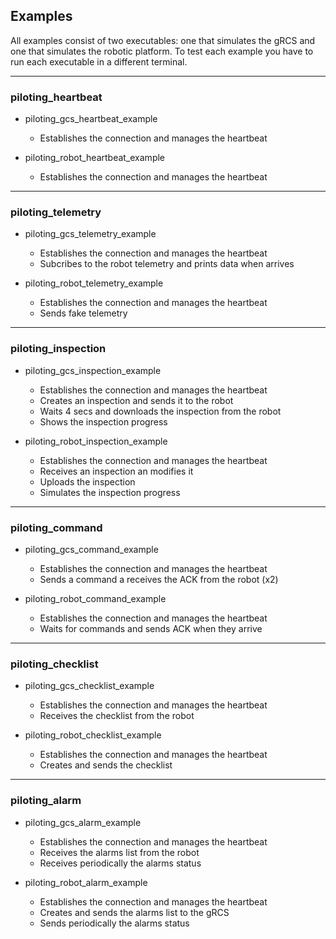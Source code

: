## **Examples**

All examples consist of two executables: one that simulates the gRCS and one that simulates the robotic platform. To test each example you have to run each executable in a different terminal.

---

### **piloting_heartbeat**

- piloting_gcs_heartbeat_example
   - Establishes the connection and manages the heartbeat

- piloting_robot_heartbeat_example
   - Establishes the connection and manages the heartbeat

---

### **piloting_telemetry**

- piloting_gcs_telemetry_example
   - Establishes the connection and manages the heartbeat
   - Subcribes to the robot telemetry and prints data when arrives

- piloting_robot_telemetry_example
   - Establishes the connection and manages the heartbeat
   - Sends fake telemetry

---

### **piloting_inspection**

- piloting_gcs_inspection_example
   - Establishes the connection and manages the heartbeat
   - Creates an inspection and sends it to the robot
   - Waits 4 secs and downloads the inspection from the robot
   - Shows the inspection progress

- piloting_robot_inspection_example
   - Establishes the connection and manages the heartbeat
   - Receives an inspection an modifies it
   - Uploads the inspection
   - Simulates the inspection progress

---

### **piloting_command**

- piloting_gcs_command_example
   - Establishes the connection and manages the heartbeat
   - Sends a command a receives the ACK from the robot (x2)

- piloting_robot_command_example
   - Establishes the connection and manages the heartbeat
   - Waits for commands and sends ACK when they arrive

---

### **piloting_checklist**

- piloting_gcs_checklist_example
   - Establishes the connection and manages the heartbeat
   - Receives the checklist from the robot

- piloting_robot_checklist_example
   - Establishes the connection and manages the heartbeat
   - Creates and sends the checklist

---

### **piloting_alarm**

- piloting_gcs_alarm_example
   - Establishes the connection and manages the heartbeat
   - Receives the alarms list from the robot
   - Receives periodically the alarms status

- piloting_robot_alarm_example
   - Establishes the connection and manages the heartbeat
   - Creates and sends the alarms list to the gRCS
   - Sends periodically the alarms status